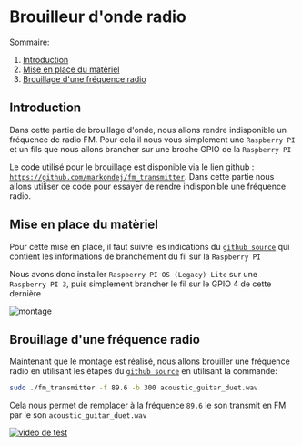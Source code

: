# Brouilleur d'onde radio

Sommaire:

1. [Introduction](#introduction)
2. [Mise en place du matèriel](#mise-en-place-du-materiel)
3. [Brouillage d'une fréquence radio](#brouillage-dune-frequence-radio)

## Introduction

Dans cette partie de brouillage d'onde, nous allons rendre indisponible un fréquence de radio FM. Pour cela il nous vous simplement une `Raspberry PI` et un fils que nous allons brancher sur une broche GPIO de la `Raspberry PI`

Le code utilisé pour le brouillage est disponible via le lien github : [`https://github.com/markondej/fm_transmitter`](https://github.com/markondej/fm_transmitter). Dans cette partie nous allons utiliser ce code pour essayer de rendre indisponible une fréquence radio.

## Mise en place du matèriel

Pour cette mise en place, il faut suivre les indications du [`github source`](https://github.com/markondej/fm_transmitter) qui contient les informations de branchement du fil sur la `Raspberry PI`

Nous avons donc installer `Raspberry PI OS (Legacy) Lite` sur une `Raspberry PI 3`, puis simplement brancher le fil sur le GPIO 4 de cette dernière

![montage](./medias/01_montage.png)

## Brouillage d'une fréquence radio

Maintenant que le montage est réalisé, nous allons brouiller une fréquence radio en utilisant les étapes du [`github source`](https://github.com/markondej/fm_transmitter) en utilisant la commande:

```bash
sudo ./fm_transmitter -f 89.6 -b 300 acoustic_guitar_duet.wav
```

Cela nous permet de remplacer à la fréquence `89.6` le son transmit en FM par le son `acoustic_guitar_duet.wav`

[![video de test](http://img.youtube.com/vi/T1Tbs9OprG4/0.jpg)](https://youtu.be/T1Tbs9OprG4)
